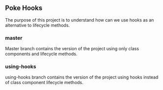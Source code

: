 ## Poke Hooks

The purpose of this project is to understand how can we use hooks as an alternative to lifecycle methods.

### master

Master branch contains the version of the project using only class components and lifecycle methods.

### using-hooks

using-hooks branch contains the version of the project using hooks instead of class component lifecycle methods.
